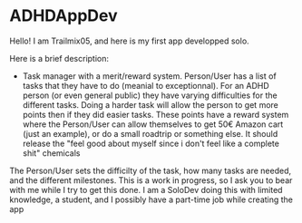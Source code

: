 # ADHDAppDev
Hello! I am Trailmix05, and here is my first app developped solo.

Here is a brief description:
- Task manager with a merit/reward system.
Person/User has a list of tasks that they have to do (meanial to exceptionnal). For an ADHD person (or even general public) they have varying difficulties for the different tasks. Doing a harder task will allow the person to get more points then if they did easier tasks. These points have a reward system where the Person/User can allow themselves to get 50€ Amazon cart (just an example), or do a small roadtrip or something else. It should release the "feel good about myself since i don't feel like a complete shit" chemicals

The Person/User sets the difficilty of the task, how many tasks are needed, and the different milestones. This is a work in progress, so I ask you to bear with me while I try to get this done. I am a SoloDev doing this with limited knowledge, a student, and I possibly have a part-time job while creating the app
